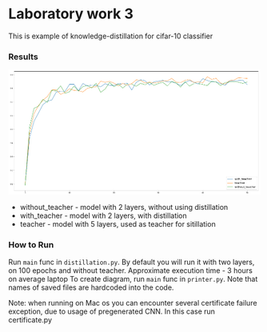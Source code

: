 # Laboratory work 3

This is example of knowledge-distillation for cifar-10 classifier 
### Results
![source.png](distillation.png)
* without_teacher - model with 2 layers, without using distillation
* with_teacher - model with 2 layers, with distillation
* teacher - model with 5 layers, used as teacher for sitillation
### How to Run
Run `main` func in `distillation.py`. By default you will run it with two layers, 
on 100 epochs and without teacher. Approximate execution time - 3 hours on average laptop
To create diagram, run `main` func in `printer.py`. Note that names of saved files are hardcoded into the code. 
 
Note: when running on Mac os you can encounter several certificate failure exception, due 
to usage of pregenerated CNN. In this case run certificate.py  